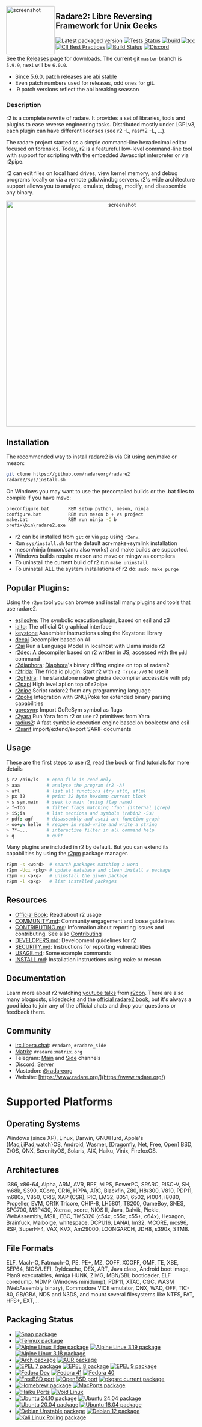 <a href="https://radare.org/"><img border=0 src="doc/images/r2emoji.png" alt="screenshot" align="left" width="128px"></a>

## Radare2: Libre Reversing Framework for Unix Geeks

[![Latest packaged version](https://repology.org/badge/latest-versions/radare2.svg)](https://repology.org/project/radare2/versions) [![Tests Status](https://github.com/radareorg/radare2/actions/workflows/ci.yml/badge.svg?branch=master)](https://github.com/radareorg/radare2/actions/workflows/ci.yml?query=branch%3Amaster) [![build](https://github.com/radareorg/radare2/actions/workflows/build.yml/badge.svg?branch=master)](https://github.com/radareorg/radare2/actions/workflows/build.yml?query=branch%3Amaster) [![tcc](https://github.com/radareorg/radare2/actions/workflows/tcc.yml/badge.svg?branch=master)](https://github.com/radareorg/radare2/actions/workflows/tcc.yml)
[![CII Best Practices](https://bestpractices.coreinfrastructure.org/projects/741/badge)](https://bestpractices.coreinfrastructure.org/projects/741) [![Build Status](https://scan.coverity.com/projects/416/badge.svg)](https://scan.coverity.com/projects/416) [![Discord](https://badgen.net/discord/members/YBey7CR9jf)](https://discord.gg/YBey7CR9jf)

See the [Releases](https://github.com/radareorg/radare2/releases) page for
downloads. The current git `master` branch is `5.9.9`, next will be `6.0.0`.

* Since 5.6.0, patch releases are [abi stable](doc/abi.md)
* Even patch numbers used for releases, odd ones for git.
* .9 patch versions reflect the abi breaking seasson

### Description

r2 is a complete rewrite of radare. It provides a set of libraries, tools and
plugins to ease reverse engineering tasks. Distributed mostly under LGPLv3,
each plugin can have different licenses (see r2 -L, rasm2 -L, ...).

The radare project started as a simple command-line hexadecimal editor focused
on forensics. Today, r2 is a featureful low-level command-line tool with
support for scripting with the embedded Javascript interpreter or via r2pipe.

r2 can edit files on local hard drives, view kernel memory, and debug programs
locally or via a remote gdb/windbg servers. r2's wide architecture support allows
you to analyze, emulate, debug, modify, and disassemble any binary.

<p align="center">
<a href="https://www.radare.org/"><img src="doc/images/shot.png" alt="screenshot" align="center" border=0 width="600px"></a>
</p>

## Installation

The recommended way to install radare2 is via Git using acr/make or meson:

```sh
git clone https://github.com/radareorg/radare2
radare2/sys/install.sh
```

On Windows you may want to use the precompiled builds or the .bat files to compile if you have msvc:

```bat
preconfigure.bat       REM setup python, meson, ninja
configure.bat          REM run meson b + vs project
make.bat               REM run ninja -C b
prefix\bin\radare2.exe
```

* r2 can be installed from `git` or via `pip` using `r2env`.
* Run `sys/install.sh` for the default acr+make+symlink installation
* meson/ninja (muon/samu also works) and make builds are supported.
* Windows builds require meson and msvc or mingw as compilers
* To uninstall the current build of r2 run `make uninstall`
* To uninstall ALL the system installations of r2 do: `sudo make purge`

## Popular Plugins:

Using the `r2pm` tool you can browse and install many plugins and tools that use radare2.

* [esilsolve](https://github.com/radareorg/esilsolve): The symbolic execution plugin, based on esil and z3
* [iaito](https://github.com/radareorg/iaito): The official Qt graphical interface
* [keystone](https://github.com/radareorg/radare2-extras/tree/master/keystone) Assembler instructions using the Keystone library
* [decai](https://github.com/radareorg/r2ai) Decompiler based on AI
* [r2ai](https://github.com/radareorg/r2ai) Run a Language Model in localhost with Llama inside r2!
* [r2dec](https://github.com/wargio/r2dec-js): A decompiler based on r2 written in JS, accessed with the `pdd` command
* [r2diaphora](https://github.com/FernandoDoming/r2diaphora): [Diaphora](https://github.com/joxeankoret/diaphora)'s binary diffing engine on top of radare2
* [r2frida](https://github.com/nowsecure/r2frida): The frida io plugin. Start r2 with `r2 frida://0` to use it
* [r2ghidra](https://github.com/radareorg/r2ghidra): The standalone native ghidra decompiler accessible with `pdg`
* [r2papi](https://github.com/radareorg/radare2-r2papi) High level api on top of r2pipe
* [r2pipe](https://github.com/radareorg/radare2-r2pipe) Script radare2 from any programming language
* [r2poke](https://github.com/radareorg/radare2-extras/tree/master/r2poke) Integration with GNU/Poke for extended binary parsing capabilities
* [goresym](https://github.com/hanemile/radare2-GoReSym): Import GoReSym symbol as flags
* [r2yara](https://github.com/radareorg/r2yara) Run Yara from r2 or use r2 primitives from Yara
* [radius2](https://github.com/nowsecure/radius2): A fast symbolic execution engine based on boolector and esil
* [r2sarif](https://github.com/radareorg/r2sarif) import/extend/export SARIF documents

## Usage

These are the first steps to use r2, read the book or find tutorials for more details

```sh
$ r2 /bin/ls   # open file in read-only
> aaa          # analyse the program (r2 -A)
> afl          # list all functions (try aflt, aflm)
> px 32        # print 32 byte hexdump current block
> s sym.main   # seek to main (using flag name)
> f~foo        # filter flags matching 'foo' (internal |grep)
> iS;is        # list sections and symbols (rabin2 -Ss)
> pdf; agf     # disassembly and ascii-art function graph
> oo+;w hello  # reopen in read-write and write a string
> ?*~...       # interactive filter in all command help
> q            # quit
```

Many plugins are included in r2 by default. But you can extend its capabilities
by using the [r2pm](https://github.com/radareorg/radare2-pm) package manager.

```sh
r2pm -s <word>  # search packages matching a word
r2pm -Uci <pkg> # update database and clean install a package
r2pm -u <pkg>   # uninstall the given package
r2pm -l <pkg>   # list installed packages
```

## Resources

* [Official Book](https://book.rada.re): Read about r2 usage
* [COMMUNITY.md](COMMUNITY.md): Community engagement and loose guidelines
* [CONTRIBUTING.md](CONTRIBUTING.md): Information about reporting issues and
  contributing. See also [Contributing](#contributing)
* [DEVELOPERS.md](DEVELOPERS.md): Development guidelines for r2
* [SECURITY.md](SECURITY.md): Instructions for reporting vulnerabilities
* [USAGE.md](USAGE.md): Some example commands
* [INSTALL.md](INSTALL.md): Installation instructions using make or meson

## Documentation

Learn more about r2 watching [youtube talks](https://www.youtube.com/c/r2con) from [r2con](https://rada.re/con). There are also many blogposts, slidedecks and the [official radare2 book](https://book.rada.re), but it's always a good idea to join any of the official chats and drop your questions or feedback there.

## Community

* [irc.libera.chat](https://libera.chat): `#radare`, `#radare_side`
* [Matrix](https://matrix.to/#/#radare:matrix.org): `#radare:matrix.org`
* Telegram: [Main](https://t.me/radare) and [Side](https://t.me/radare_side) channels
* Discord: [Server](https://discord.gg/YBey7CR9jf)
* Mastodon: [@radareorg](https://infosec.exchange/@radareorg)
* Website: [https://www.radare.org/](https://www.radare.org/)

# Supported Platforms

## Operating Systems

Windows (since XP), Linux, Darwin, GNU/Hurd, Apple's {Mac,i,iPad,watch}OS, Android, Wasmer,
[Dragonfly, Net, Free, Open] BSD, Z/OS, QNX, SerenityOS, Solaris, AIX, Haiku, Vinix, FirefoxOS.

## Architectures

i386, x86-64, Alpha, ARM, AVR, BPF, MIPS, PowerPC, SPARC, RISC-V, SH, m68k,
S390, XCore, CR16, HPPA, ARC, Blackfin, Z80, H8/300, V810, PDP11, m680x, V850,
CRIS, XAP (CSR), PIC, LM32, 8051, 6502, i4004, i8080, Propeller, EVM, OR1K
Tricore, CHIP-8, LH5801, T8200, GameBoy, SNES, SPC700, MSP430, Xtensa, xcore,
NIOS II, Java, Dalvik, Pickle, WebAssembly, MSIL, EBC, TMS320 (c54x, c55x,
c55+, c64x), Hexagon, Brainfuck, Malbolge, whitespace, DCPU16, LANAI, lm32,
MCORE, mcs96, RSP, SuperH-4, VAX, KVX, Am29000, LOONGARCH, JDH8, s390x, STM8.

## File Formats

ELF, Mach-O, Fatmach-O, PE, PE+, MZ, COFF, XCOFF, OMF, TE, XBE, SEP64, BIOS/UEFI, 
Dyldcache, DEX, ART, Java class, Android boot image, Plan9 executables, Amiga HUNK,
ZIMG, MBN/SBL bootloader, ELF coredump, MDMP (Windows minidump), PDP11, XTAC, CGC,
WASM (WebAssembly binary), Commodore VICE emulator, QNX, WAD, OFF, TIC-80,
GB/GBA, NDS and N3DS, and mount several filesystems like NTFS, FAT, HFS+, EXT,...

## Packaging Status

* [![Snap package](https://snapcraft.io/radare2/badge.svg)](https://snapcraft.io/radare2)
* [![Termux package](https://repology.org/badge/version-for-repo/termux/radare2.svg)](https://repology.org/project/radare2/versions)
* [![Alpine Linux Edge package](https://repology.org/badge/version-for-repo/alpine_edge/radare2.svg)](https://repology.org/project/radare2/versions) [![Alpine Linux 3.19 package](https://repology.org/badge/version-for-repo/alpine_3_13/radare2.svg)](https://repology.org/project/radare2/versions) [![Alpine Linux 3.18 package](https://repology.org/badge/version-for-repo/alpine_3_12/radare2.svg)](https://repology.org/project/radare2/versions)
* [![Arch package](https://repology.org/badge/version-for-repo/arch/radare2.svg)](https://repology.org/project/radare2/versions) [![AUR package](https://repology.org/badge/version-for-repo/aur/radare2.svg)](https://repology.org/project/radare2/versions)
* [![EPEL 7 package](https://repology.org/badge/version-for-repo/epel_7/radare2.svg)](https://repology.org/project/radare2/versions) [![EPEL 8 package](https://repology.org/badge/version-for-repo/epel_8/radare2.svg)](https://repology.org/project/radare2/versions) [![EPEL 9 package](https://repology.org/badge/version-for-repo/epel_9/radare2.svg)](https://repology.org/project/radare2/versions)
* [![Fedora Dev](https://repology.org/badge/version-for-repo/fedora_rawhide/radare2.svg)](https://repology.org/project/radare2/versions) [![Fedora 41](https://repology.org/badge/version-for-repo/fedora_41/radare2.svg)](https://repology.org/project/radare2/versions) [![Fedora 40](https://repology.org/badge/version-for-repo/fedora_40/radare2.svg)](https://repology.org/project/radare2/versions)
* [![FreeBSD port](https://repology.org/badge/version-for-repo/freebsd/radare2.svg)](https://repology.org/project/radare2/versions) [![OpenBSD port](https://repology.org/badge/version-for-repo/openbsd/radare2.svg)](https://repology.org/project/radare2/versions) [![pkgsrc current package](https://repology.org/badge/version-for-repo/pkgsrc_current/radare2.svg)](https://repology.org/project/radare2/versions)
* [![Homebrew package](https://repology.org/badge/version-for-repo/homebrew/radare2.svg)](https://repology.org/project/radare2/versions) [![MacPorts package](https://repology.org/badge/version-for-repo/macports/radare2.svg)](https://repology.org/project/radare2/versions)
* [![Haiku Ports](https://repology.org/badge/version-for-repo/haikuports_master/radare2.svg)](https://repology.org/project/radare2/versions) [![Void Linux](https://repology.org/badge/version-for-repo/void_x86_64/radare2.svg)](https://repology.org/project/radare2/versions)
* [![Ubuntu 24.10 package](https://repology.org/badge/version-for-repo/ubuntu_24_10/radare2.svg)](https://repology.org/project/radare2/versions) [![Ubuntu 24.04 package](https://repology.org/badge/version-for-repo/ubuntu_24_04/radare2.svg)](https://repology.org/project/radare2/versions) [![Ubuntu 20.04 package](https://repology.org/badge/version-for-repo/ubuntu_20_04/radare2.svg)](https://repology.org/project/radare2/versions) [![Ubuntu 18.04 package](https://repology.org/badge/version-for-repo/ubuntu_18_04/radare2.svg)](https://repology.org/project/radare2/versions)
* [![Debian Unstable package](https://repology.org/badge/version-for-repo/debian_unstable/radare2.svg)](https://repology.org/project/radare2/versions) [![Debian 12 package](https://repology.org/badge/version-for-repo/debian_12/radare2.svg)](https://repology.org/project/radare2/versions) 
[![Kali Linux Rolling package](https://repology.org/badge/version-for-repo/kali_rolling/radare2.svg)](https://repology.org/project/radare2/versions)
